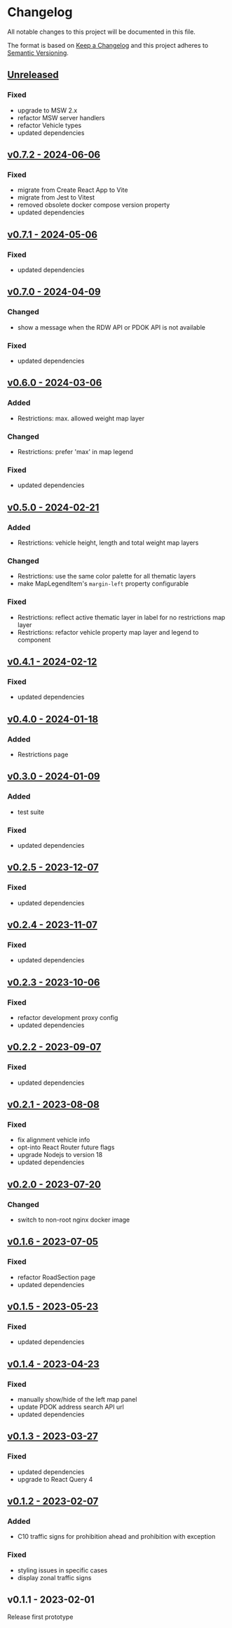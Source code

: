 # Changelog

All notable changes to this project will be documented in this file.

The format is based on [Keep a Changelog](https://keepachangelog.com/en/1.0.0/) and this project adheres to [Semantic Versioning](https://semver.org/spec/v2.0.0.html).

## [Unreleased](https://github.com/GemeenteUtrecht/bereikbaarheid-frontend/compare/v0.7.2...HEAD)

### Fixed
- upgrade to MSW 2.x
- refactor MSW server handlers
- refactor Vehicle types
- updated dependencies


## [v0.7.2 - 2024-06-06](https://github.com/GemeenteUtrecht/bereikbaarheid-frontend/compare/v0.7.1...v0.7.2)

### Fixed
- migrate from Create React App to Vite
- migrate from Jest to Vitest
- removed obsolete docker compose version property
- updated dependencies


## [v0.7.1 - 2024-05-06](https://github.com/GemeenteUtrecht/bereikbaarheid-frontend/compare/v0.7.0...v0.7.1)

### Fixed
- updated dependencies


## [v0.7.0 - 2024-04-09](https://github.com/GemeenteUtrecht/bereikbaarheid-frontend/compare/v0.6.0...v0.7.0)

### Changed
- show a message when the RDW API or PDOK API is not available

### Fixed
- updated dependencies


## [v0.6.0 - 2024-03-06](https://github.com/GemeenteUtrecht/bereikbaarheid-frontend/compare/v0.5.0...v0.6.0)

### Added
- Restrictions: max. allowed weight map layer

### Changed
- Restrictions: prefer 'max' in map legend

### Fixed
- updated dependencies


## [v0.5.0 - 2024-02-21](https://github.com/GemeenteUtrecht/bereikbaarheid-frontend/compare/v0.4.1...v0.5.0)

### Added
- Restrictions: vehicle height, length and total weight map layers

### Changed
- Restrictions: use the same color palette for all thematic layers
- make MapLegendItem's `margin-left` property configurable

### Fixed
- Restrictions: reflect active thematic layer in label for no restrictions map layer
- Restrictions: refactor vehicle property map layer and legend to component


## [v0.4.1 - 2024-02-12](https://github.com/GemeenteUtrecht/bereikbaarheid-frontend/compare/v0.4.0...v0.4.1)

### Fixed
- updated dependencies


## [v0.4.0 - 2024-01-18](https://github.com/GemeenteUtrecht/bereikbaarheid-frontend/compare/v0.3.0...v0.4.0)

### Added
- Restrictions page


## [v0.3.0 - 2024-01-09](https://github.com/GemeenteUtrecht/bereikbaarheid-frontend/compare/v0.2.5...v0.3.0)

### Added
- test suite

### Fixed
- updated dependencies


## [v0.2.5 - 2023-12-07](https://github.com/GemeenteUtrecht/bereikbaarheid-frontend/compare/v0.2.4...v0.2.5)

### Fixed
- updated dependencies


## [v0.2.4 - 2023-11-07](https://github.com/GemeenteUtrecht/bereikbaarheid-frontend/compare/v0.2.3...v0.2.4)

### Fixed
- updated dependencies


## [v0.2.3 - 2023-10-06](https://github.com/GemeenteUtrecht/bereikbaarheid-frontend/compare/v0.2.2...v0.2.3)

### Fixed
- refactor development proxy config
- updated dependencies


## [v0.2.2 - 2023-09-07](https://github.com/GemeenteUtrecht/bereikbaarheid-frontend/compare/v0.2.1...v0.2.2)

### Fixed
- updated dependencies


## [v0.2.1 - 2023-08-08](https://github.com/GemeenteUtrecht/bereikbaarheid-frontend/compare/v0.2.0...v0.2.1)

### Fixed
- fix alignment vehicle info
- opt-into React Router future flags
- upgrade Nodejs to version 18
- updated dependencies


## [v0.2.0 - 2023-07-20](https://github.com/GemeenteUtrecht/bereikbaarheid-frontend/compare/v0.1.6...v0.2.0)

### Changed
- switch to non-root nginx docker image


## [v0.1.6 - 2023-07-05](https://github.com/GemeenteUtrecht/bereikbaarheid-frontend/compare/v0.1.5...v0.1.6)

### Fixed
- refactor RoadSection page
- updated dependencies


## [v0.1.5 - 2023-05-23](https://github.com/GemeenteUtrecht/bereikbaarheid-frontend/compare/v0.1.4...v0.1.5)

### Fixed
- updated dependencies


## [v0.1.4 - 2023-04-23](https://github.com/GemeenteUtrecht/bereikbaarheid-frontend/compare/v0.1.3...v0.1.4)

### Fixed
- manually show/hide of the left map panel
- update PDOK address search API url 
- updated dependencies


## [v0.1.3 - 2023-03-27](https://github.com/GemeenteUtrecht/bereikbaarheid-frontend/compare/v0.1.2...v0.1.3)

### Fixed
- updated dependencies
- upgrade to React Query 4


## [v0.1.2 - 2023-02-07](https://github.com/GemeenteUtrecht/bereikbaarheid-frontend/compare/v0.1.1...v0.1.2)

### Added
- C10 traffic signs for prohibition ahead and prohibition with exception

### Fixed
- styling issues in specific cases
- display zonal traffic signs


## v0.1.1 - 2023-02-01

Release first prototype
